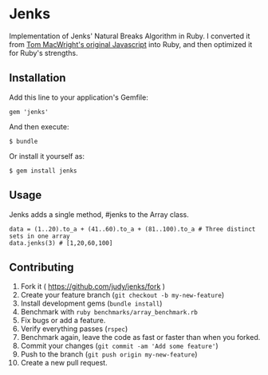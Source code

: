 # Jenks

Implementation of Jenks' Natural Breaks Algorithm in Ruby. I converted it from [Tom MacWright's original Javascript](github.com/tmcw/simple-statistics) into Ruby, and then optimized it for Ruby's strengths.

## Installation

Add this line to your application's Gemfile:

    gem 'jenks'

And then execute:

    $ bundle

Or install it yourself as:

    $ gem install jenks

## Usage

Jenks adds a single method, #jenks to the Array class.

    data = (1..20).to_a + (41..60).to_a + (81..100).to_a # Three distinct sets in one array
    data.jenks(3) # [1,20,60,100]

## Contributing

1. Fork it ( https://github.com/judy/jenks/fork )
1. Create your feature branch (`git checkout -b my-new-feature`)
1. Install development gems (`bundle install`)
1. Benchmark with `ruby benchmarks/array_benchmark.rb`
1. Fix bugs or add a feature.
1. Verify everything passes (`rspec`)
1. Benchmark again, leave the code as fast or faster than when you forked.
1. Commit your changes (`git commit -am 'Add some feature'`)
1. Push to the branch (`git push origin my-new-feature`)
1. Create a new pull request.
